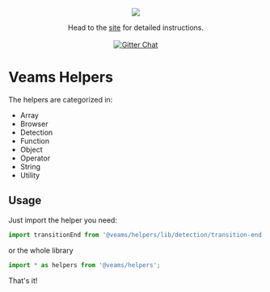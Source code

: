 <p align="center"><img src="https://www.veams.org/img/svg/icons/veams-std.svg"></p>
<p align="center">Head to the <a href="http://veams.org/">site</a> for detailed instructions.
<br><br>
<a href="https://gitter.im/Sebastian-Fitzner/Veams?utm_source=badge&utm_medium=badge&utm_campaign=pr-badge"><img src="https://badges.gitter.im/Sebastian-Fitzner/Veams.svg" alt="Gitter Chat" /></a></p>


# Veams Helpers

The helpers are categorized in: 
 
 - Array
 - Browser
 - Detection
 - Function
 - Object
 - Operator
 - String
 - Utility
 
## Usage

Just import the helper you need: 

```js
import transitionEnd from '@veams/helpers/lib/detection/transition-end';
```

or the whole library 

```js
import * as helpers from '@veams/helpers';
```

That's it!